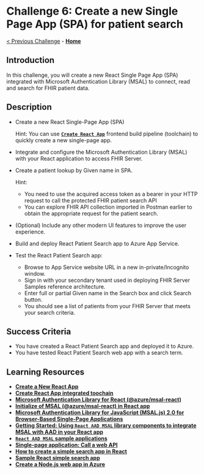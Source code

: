 # Challenge 6: Create a new Single Page App (SPA) for patient search

[< Previous Challenge](./Challenge05.md) - **[Home](../readme.md)** 

## Introduction

In this challenge, you will create a new React Single Page App (SPA) integrated with Microsoft Authentication Library (MSAL) to connect, read and search for FHIR patient data.

## Description

- Create a new React Single-Page App (SPA) 

  Hint:
  You can use **[`Create React App`](https://reactjs.org/docs/create-a-new-react-app.html#create-react-app)** frontend build pipeline (toolchain) to quickly create a new single-page app.

- Integrate and configure the Microsoft Authentication Library (MSAL) with your React application to access FHIR Server.
- Create a patient lookup by Given name in SPA.

    Hint: 
    - You need to use the acquired access token as a bearer in your HTTP request to call the protected FHIR patient search API
    - You can explore FHIR API collection imported in Postman earlier to obtain the appropriate request for the patient search.

- (Optional) Include any other modern UI features to improve the user experience.
- Build and deploy React Patient Search app to Azure App Service.
- Test the React Patient Search app:
  - Browse to App Service website URL in a new in-private/Incognito window.
  - Sign in with your secondary tenant used in deploying FHIR Server Samples reference architecture.
  - Enter full or partial Given name in the Search box and click Search button.
  - You should see a list of patients from your FHIR Server that meets your search criteria.

## Success Criteria
- You have created a React Patient Search app and deployed it to Azure.
- You have tested React Patient Search web app with a search term.

## Learning Resources

- **[Create a New React App](https://reactjs.org/docs/create-a-new-react-app.html)**
- **[Create React App integrated toochain](https://reactjs.org/docs/create-a-new-react-app.html#create-react-app)**
- **[Microsoft Authentication Library for React (@azure/msal-react)](https://www.npmjs.com/package/@azure/msal-react)**
- **[Initialize of MSAL (@azure/msal-react) in React app](https://github.com/AzureAD/microsoft-authentication-library-for-js/blob/dev/lib/msal-browser/docs/initialization.md)**
- **[Microsoft Authentication Library for JavaScript (MSAL.js) 2.0 for Browser-Based Single-Page Applications](https://github.com/AzureAD/microsoft-authentication-library-for-js/blob/dev/lib/msal-browser/README.md#advanced-topics)**
- **[Getting Started: Using `React AAD MSAL` library components to integrate MSAL with AAD in your React app](https://www.npmjs.com/package/react-aad-msal#checkered_flag-getting-started)**
- **[`React AAD MSAL` sample applications](https://www.npmjs.com/package/react-aad-msal#cd-sample-applications)**
- **[Single-page application: Call a web API](https://docs.microsoft.com/en-us/azure/active-directory/develop/scenario-spa-call-api?tabs=javascript#call-a-web-api)**
- **[How to create a simple search app in React](https://medium.com/developer-circle-kampala/how-to-create-a-simple-search-app-in-react-df3cf55927f5)**
- **[Sample React simple search app](https://github.com/lytes20/meal-search-app)**
- **[Create a Node.js web app in Azure](https://docs.microsoft.com/en-us/azure/app-service/quickstart-nodejs?pivots=platform-linux)**